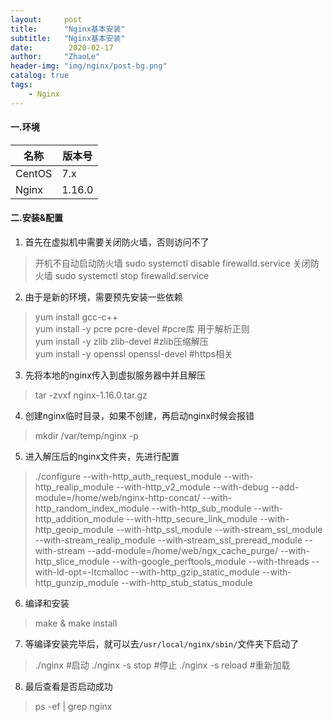 ```yaml
---
layout:     post
title:      "Nginx基本安装"
subtitle:   "Nginx基本安装"
date:        2020-02-17
author:     "ZhaoLe"
header-img: "img/nginx/post-bg.png"
catalog: true
tags:
    - Nginx
---
```


#### 一.环境

|  名称    | 版本号  |
| --- | --- |
| CentOS | 7.x  |
| Nginx | 1.16.0 |

#### 二.安装&配置

1. 首先在虚拟机中需要关闭防火墙，否则访问不了
>开机不自动启动防火墙
sudo systemctl disable firewalld.service
关闭防火墙
sudo systemctl stop firewalld.service

2. 由于是新的环境，需要预先安装一些依赖
>yum install gcc-c++ \
yum install -y pcre pcre-devel #pcre库 用于解析正则 \
yum install -y zlib zlib-devel #zlib压缩解压 \
yum install -y openssl openssl-devel #https相关

3. 先将本地的nginx传入到虚拟服务器中并且解压
>tar -zvxf nginx-1.16.0.tar.gz

4. 创建nginx临时目录，如果不创建，再启动nginx时候会报错
> mkdir /var/temp/nginx -p

5. 进入解压后的nginx文件夹，先进行配置
>./configure --with-http_auth_request_module --with-http_realip_module --with-http_v2_module --with-debug --add-module=/home/web/nginx-http-concat/ --with-http_random_index_module --with-http_sub_module --with-http_addition_module --with-http_secure_link_module --with-http_geoip_module --with-http_ssl_module --with-stream_ssl_module --with-stream_realip_module --with-stream_ssl_preread_module --with-stream --add-module=/home/web/ngx_cache_purge/ --with-http_slice_module --with-google_perftools_module --with-threads --with-ld-opt=-ltcmalloc --with-http_gzip_static_module --with-http_gunzip_module --with-http_stub_status_module

6. 编译和安装
>make & make install

7. 等编译安装完毕后，就可以去`/usr/local/nginx/sbin/`文件夹下启动了
>./nginx #启动
>./nginx -s stop #停止
>./nginx -s reload #重新加载

8. 最后查看是否启动成功
>ps -ef \| grep nginx
